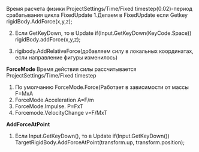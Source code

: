 Время расчета физики  ProjectSettings/Time/Fixed timestep(0.02)-период срабатывания цикла FixedUpdate
1.Делаем в FixedUpdate если Getkey
rigidBody.AddForce(x,y,z);

2.  Если GetKeyDown, то в  Update
if(Input.GetKeyDown(KeyCode.Space))
rigidBody.addForce(x,y,z);

3. rigibody.AddRelativeForce(добавляем силу в локальных координатах, если направление фигуры изменилось)

**ForceMode**
Время действия силы рассчитывается  ProjectSettings/Time/Fixed timestep
1. По умолчанию  ForceMode.Force(Работает в зависимости от массы
 F=MxA
2. ForceMode.Acceleration
	A=F/m
3.  ForceMode.Impulse. 
  P=FxT
  4. Forcemode.VelocityChange
  v=F/MxT

**AddForceAtPoint**
1. Если Input.GetKeyDown(), то в Update
	if(Input.GetKeyDown())
		TargetRigidBody.AddForceAtPoint(transform.up, transform.position);